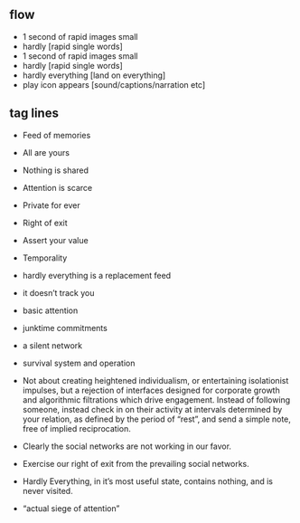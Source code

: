 ## flow

- 1 second of rapid images small
- hardly [rapid single words]
- 1 second of rapid images small
- hardly [rapid single words]
- hardly everything [land on everything]
- play icon appears [sound/captions/narration etc]

## tag lines

- Feed of memories
- All are yours
- Nothing is shared
- Attention is scarce
- Private for ever
- Right of exit
- Assert your value
- Temporality

- hardly everything is a replacement feed
- it doesn’t track you

- basic attention
- junktime commitments

- a silent network
- survival system and operation

- Not about creating heightened individualism, or entertaining isolationist impulses, but a rejection of interfaces designed for corporate growth and algorithmic filtrations which drive engagement. Instead of following someone, instead check in on their activity at intervals determined by your relation, as defined by the period of “rest”, and send a simple note, free of implied reciprocation.

- Clearly the social networks are not working in our favor.
- Exercise our right of exit from the prevailing social networks.

- Hardly Everything, in it’s most useful state, contains nothing, and is never visited.


- “actual siege of attention”